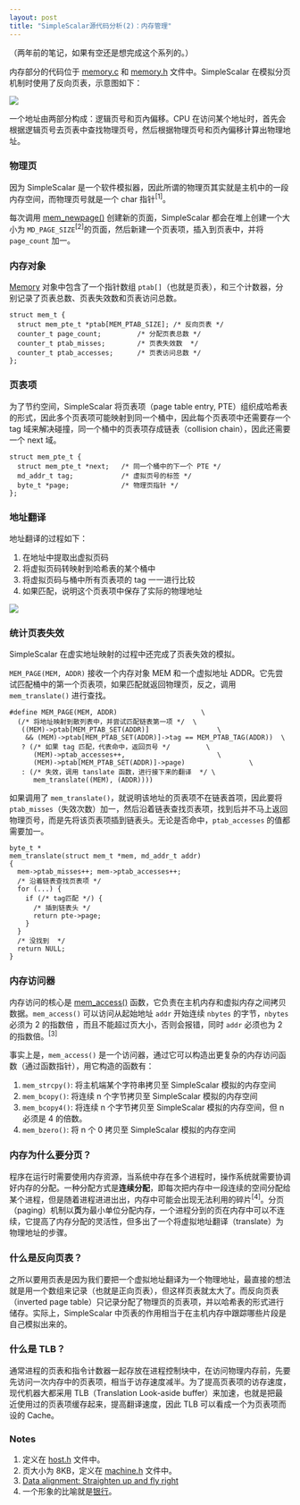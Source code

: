 ```yaml
---
layout: post
title: "SimpleScalar源代码分析(2)：内存管理"
---
```



（两年前的笔记，如果有空还是想完成这个系列的。）


内存部分的代码位于 [memory.c](https://github.com/onesuper/SimpleScalar/blob/master/memory.c) 和 [memory.h](https://github.com/onesuper/SimpleScalar/blob/master/memory.h) 文件中。SimpleScalar 在模拟分页机制时使用了反向页表，示意图如下：


![](http://ww4.sinaimg.cn/mw690/534218ffjw1e6nkrn1fr6j20bi08wt94.jpg)


一个地址由两部分构成：逻辑页号和页內偏移。CPU 在访问某个地址时，首先会根据逻辑页号去页表中查找物理页号，然后根据物理页号和页內偏移计算出物理地址。



### 物理页

因为 SimpleScalar 是一个软件模拟器，因此所谓的物理页其实就是主机中的一段内存空间，而物理页号就是一个 char 指针<sup>[1]</sup>。


每次调用 [mem_newpage()](https://github.com/onesuper/SimpleScalar/blob/master/memory.c) 创建新的页面，SimpleScalar 都会在堆上创建一个大小为 `MD_PAGE_SIZE`<sup>[2]</sup>的页面，然后新建一个页表项，插入到页表中，并将 `page_count` 加一。


### 内存对象

[Memory](https://github.com/onesuper/SimpleScalar/blob/master/memory.h) 对象中包含了一个指针数组 `ptab[]`（也就是页表），和三个计数器，分别记录了页表总数、页表失效数和页表访问总数。

    struct mem_t {
      struct mem_pte_t *ptab[MEM_PTAB_SIZE]; /* 反向页表 */
      counter_t page_count;			/* 分配页表总数 */
      counter_t ptab_misses;		/* 页表失效数  */
      counter_t ptab_accesses;		/* 页表访问总数 */
    };


### 页表项

为了节约空间，SimpleScalar 将页表项（page table entry, PTE）组织成哈希表的形式，因此多个页表项可能映射到同一个桶中，因此每个页表项中还需要存一个 tag 域来解决碰撞，同一个桶中的页表项存成链表（collision chain），因此还需要一个 next 域。

    struct mem_pte_t {
      struct mem_pte_t *next;	/* 同一个桶中的下一个 PTE */
      md_addr_t tag;		    /* 虚拟页号的标签 */
      byte_t *page;			    /* 物理页指针 */
    };


### 地址翻译


地址翻译的过程如下： 

1. 在地址中提取出虚拟页码
2. 将虚拟页码转映射到哈希表的某个桶中
3. 将虚拟页码与桶中所有页表项的 tag 一一进行比较
4. 如果匹配，说明这个页表项中保存了实际的物理地址


![](http://ww1.sinaimg.cn/mw690/534218ffjw1e6nsvhmre4j20ca05s3yq.jpg)



### 统计页表失效


SimpleScalar 在虚实地址映射的过程中还完成了页表失效的模拟。


`MEM_PAGE(MEM, ADDR)` 接收一个内存对象 MEM 和一个虚拟地址 ADDR。它先尝试匹配桶中的第一个页表项，如果匹配就返回物理页，反之，调用 `mem_translate()` 进行查找。


    #define MEM_PAGE(MEM, ADDR)						\
      (/* 将地址映射到散列表中，并尝试匹配链表第一项 */	\
       ((MEM)->ptab[MEM_PTAB_SET(ADDR)]					\
        && (MEM)->ptab[MEM_PTAB_SET(ADDR)]->tag == MEM_PTAB_TAG(ADDR))	\
       ? (/* 如果 tag 匹配，代表命中，返回页号 */			\
          (MEM)->ptab_accesses++,						\
          (MEM)->ptab[MEM_PTAB_SET(ADDR)]->page)				\
       : (/* 失效，调用 tanslate 函数，进行接下来的翻译  */	\
          mem_translate((MEM), (ADDR))))

如果调用了 `mem_translate()`，就说明该地址的页表项不在链表首项，因此要将 `ptab_misses`（失效次数）加一，然后沿着链表查找页表项，找到后并不马上返回物理页号，而是先将该页表项插到链表头。无论是否命中，`ptab_accesses` 的值都需要加一。

    byte_t *
    mem_translate(struct mem_t *mem, md_addr_t addr)		
    {
      mem->ptab_misses++; mem->ptab_accesses++;
      /* 沿着链表查找页表项 */
      for (...) {
        if (/* tag匹配 */) {
          /* 插到链表头 */
          return pte->page;
        }
      }
      /* 没找到  */
      return NULL;
    }

### 内存访问器


内存访问的核心是 [mem_access()](https://github.com/onesuper/SimpleScalar/blob/master/memory.c) 函数，它负责在主机内存和虚拟内存之间拷贝数据。`mem_access()` 可以访问从起始地址 `addr` 开始连续 `nbytes` 的字节，`nbytes`必须为 2 的指数倍 ，而且不能超过页大小，否则会报错，同时 `addr` 必须也为 2 的指数倍。<sup>[3]</sup>


事实上是，`mem_access()` 是一个访问器，通过它可以构造出更复杂的内存访问函数（通过函数指针），用它构造的函数有：


1. `mem_strcpy()`: 将主机端某个字符串拷贝至 SimpleScalar 模拟的内存空间
2. `mem_bcopy()`: 将连续 n 个字节拷贝至 SimpleScalar 模拟的内存空间
3. `mem_bcopy4()`: 将连续 n 个字节拷贝至 SimpleScalar 模拟的内存空间，但 n 必须是 4 的倍数。
4. `mem_bzero()`: 将 n 个 0 拷贝至 SimpleScalar 模拟的内存空间




### 内存为什么要分页？


程序在运行时需要使用内存资源，当系统中存在多个进程时，操作系统就需要协调好内存的分配。一种分配方式是**连续分配**，即每次把内存中一段连续的空间分配给某个进程，但是随着进程进进出出，内存中可能会出现无法利用的碎片<sup>[4]</sup>。分页（paging）机制以**页**为最小单位分配内存，一个进程分到的页在内存中可以不连续，它提高了内存分配的灵活性，但多出了一个将虚拟地址翻译（translate）为物理地址的步骤。


### 什么是反向页表？


之所以要用页表是因为我们要把一个虚拟地址翻译为一个物理地址，最直接的想法就是用一个数组来记录（也就是正向页表），但这样页表就太大了。而反向页表（inverted page table）只记录分配了物理页的页表项，并以哈希表的形式进行储存。实际上，SimpleScalar 中页表的作用相当于在主机内存中跟踪哪些片段是自己模拟出来的。


### 什么是 TLB？


通常进程的页表和指令计数器一起存放在进程控制块中，在访问物理内存前，先要先访问一次内存中的页表项，相当于访存速度减半。为了提高页表项的访存速度，现代机器大都采用 TLB（Translation Look-aside buffer）来加速，也就是把最近使用过的页表项缓存起来，提高翻译速度，因此 TLB 可以看成一个为页表项而设的 Cache。




### Notes

1. 定义在 [host.h](https://github.com/onesuper/SimpleScalar/blob/master/host.h) 文件中。
2. 页大小为 8KB，定义在 [machine.h](https://github.com/onesuper/SimpleScalar/blob/master/machine.h) 文件中。
3. [Data alignment: Straighten up and fly right](http://www.ibm.com/developerworks/library/pa-dalign/)
4. 一个形象的比喻就是[银行](http://blog.chengyichao.info/2010/11/17/memory-management/)。
